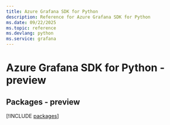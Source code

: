 ```yaml
---
title: Azure Grafana SDK for Python
description: Reference for Azure Grafana SDK for Python
ms.date: 09/22/2025
ms.topic: reference
ms.devlang: python
ms.service: grafana
---
```

# Azure Grafana SDK for Python - preview
## Packages - preview
[!INCLUDE [packages](grafana-index.md)]